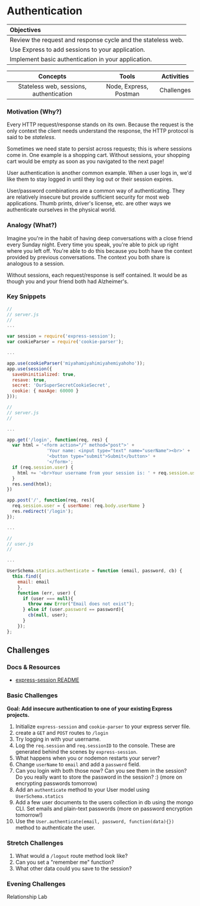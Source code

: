 # Authentication

| Objectives |
| :--- |
| Review the request and response cycle and the stateless web. |
| Use Express to add sessions to your application. |
| Implement basic authentication in your application. |

| Concepts | Tools | Activities |
| :---: | :---: | :---: |
| Stateless web, sessions, authentication | Node, Express, Postman | Challenges |

### Motivation (Why?)

Every HTTP request/response stands on its own. Because the request is the only context the client needs understand the response, the HTTP protocol is said to be *stateless*.

Sometimes we need state to persist across requests; this is where sessions come in. One example is a shopping cart. Without sessions, your shopping cart would be empty as soon as you navigated to the next page!

User authentication is another common example. When a user logs in, we'd like them to stay logged in until they log out or their session expires.

User/password combinations are a common way of authenticating. They are relatively insecure but provide sufficient security for most web applications. Thumb prints, driver's license, etc. are other ways we authenticate ourselves in the physical world.

### Analogy (What?)

Imagine you're in the habit of having deep conversations with a close friend every Sunday night. Every time you speak, you're able to pick up right where you left off. You're able to do this because you both have the context provided by previous conversations. The context you both share is analogous to a session.

Without sessions, each request/response is self contained. It would be as though you and your friend both had Alzheimer's.

### Key Snippets

```js
//
// server.js
//
...

var session = require('express-session');
var cookieParser = require('cookie-parser');

...

app.use(cookieParser('miyahamiyahimiyahemiyahoho'));
app.use(session({
  saveUninitialized: true,
  resave: true,
  secret: 'OurSuperSecretCookieSecret',
  cookie: { maxAge: 60000 }
}));
```

```js
//
// server.js
//

...

app.get('/login', function(req, res) {
  var html = '<form action="/" method="post">' +
               'Your name: <input type="text" name="userName"><br>' +
               '<button type="submit">Submit</button>' +
               '</form>';
  if (req.session.user) {
    html += '<br>Your username from your session is: ' + req.session.user.userName;
  }
  res.send(html);
})

app.post('/', function(req, res){
  req.session.user = { userName: req.body.userName }
  res.redirect('/login');
});

...

```

```js
//
// user.js
//

...

UserSchema.statics.authenticate = function (email, password, cb) {
  this.find({
    email: email
    },
    function (err, user) {
      if (user === null){
        throw new Error("Email does not exist");
      } else if (user.password == password){
        cb(null, user);
      }
    });
};
```

## Challenges

### Docs & Resources

* [express-session README](https://github.com/expressjs/session)

### Basic Challenges

**Goal: Add insecure authentication to one of your existing Express projects.**

1. Initialize ```express-session``` and ```cookie-parser``` to your express server file.
2. create a ```GET``` and ```POST``` routes to `/login`
3. Try logging in with your username.
4. Log the ```req.session``` and ```req.sessionID``` to the console. These are generated behind the scenes by ```express-session```.
5. What happens when you or nodemon restarts your server?
6. Change ```userName``` to ```email``` and add a ```password``` field.
7. Can you login with both those now? Can you see them in the session? Do you really want to store the password in the session? :) (more on encrypting passwords tomorrow)
8. Add an ```authenticate``` method to your User model using ```UserSchema.statics```
9. Add a few user documents to the users collection in db using the mongo CLI. Set emails and plain-text passwords (more on password encryption tomorrow!)
9. Use the ```User.authenticate(email, password, function(data){})``` method to authenticate the user.

### Stretch Challenges

1. What would a ```/logout``` route method look like?
2. Can you set a "remember me" function?
3. What other data could you save to the session?

### Evening Challenges

Relationship Lab
